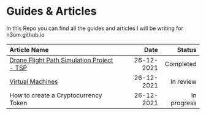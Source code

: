 # Guides & Articles #

In this Repo you can find all the guides and articles I will be writing for n3om.github.io

Article Name  |    Date    |  Status 
| :--- | ---: | ---:
[Drone Flight Path Simulation Project - TSP](https://github.com/N3om/guides-and-articles/blob/main/Flying-Drone-Report/Flying_Drone_Report.pdf "Drone Flight Path Simulation Project - TSP")  | 26-12-2021 | Completed
[Virtual Machines](https://github.com/N3om/VMs "Virtual Machines Repo")  | 26-12-2021 | In review
How to create a Cryptocurrency Token | 26-12-2021 | In progress


